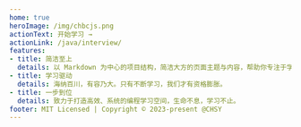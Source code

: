 ```yaml
---
home: true
heroImage: /img/chbcjs.png
actionText: 开始学习 →
actionLink: /java/interview/
features:
- title: 简洁至上
  details: 以 Markdown 为中心的项目结构，简洁大方的页面主题与内容，帮助你专注于学习与回顾。
- title: 学习驱动
  details: 海纳百川，有容乃大。只有不断学习，我们才有资格膨胀。
- title: 一步到位
  details: 致力于打造高效、系统的编程学习空间，生命不息，学习不止。
footer: MIT Licensed | Copyright © 2023-present @CHSY
---
```

